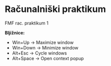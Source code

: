 # Računalniški praktikum
FMF rac. praktikum 1

**Bljižnice:** <br/>
- Win+Up -> Maximize window <br/>
- Win+Down -> Minimize window <br/>
- Alt+Esc -> Cycle windows <br/>
- Alt+Space -> Open context popup 
